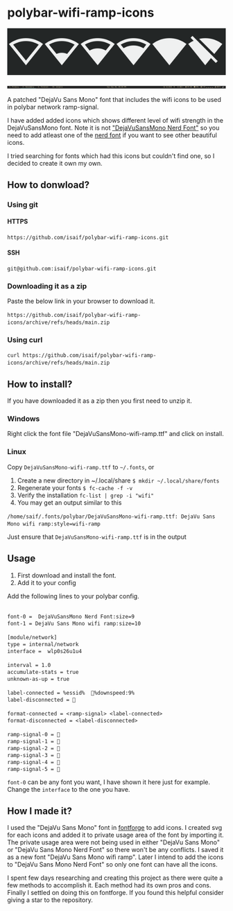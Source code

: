 # polybar-wifi-ramp-icons

![icons preview](icon-images.png "preview of icons")

![my polybar](my-polybar.png "preview of my polybar")


A patched "DejaVu Sans Mono" font that includes the wifi icons to be used in polybar network ramp-signal.

I have added added icons which shows different level of wifi strength in the DejaVuSansMono font.
Note it is not ["DejaVuSansMono Nerd Font"](https://github.com/ryanoasis/nerd-fonts/releases/download/v2.1.0/DejaVuSansMono.zip) so you need to add atleast one of the [nerd font](https://www.nerdfonts.com/) if you want to see other beautiful icons.

I tried searching for fonts which had this icons but couldn't find one, so I decided to create it own my own.

## How to donwload?

### Using git

#### HTTPS
`https://github.com/isaif/polybar-wifi-ramp-icons.git`

#### SSH
`git@github.com:isaif/polybar-wifi-ramp-icons.git`

### Downloading it as a zip
Paste the below link in your browser to download it.

`https://github.com/isaif/polybar-wifi-ramp-icons/archive/refs/heads/main.zip`

### Using curl
`curl https://github.com/isaif/polybar-wifi-ramp-icons/archive/refs/heads/main.zip`


## How to install?
If you have downloaded it as a zip then you first need to unzip it.

### Windows
Right click the font file "DejaVuSansMono-wifi-ramp.ttf" and click on install.

### Linux
Copy `DejaVuSansMono-wifi-ramp.ttf` to `~/.fonts`, or

1. Create a new directory in ~/.local/share
`$ mkdir ~/.local/share/fonts`
2. Regenerate your fonts
`$ fc-cache -f -v`
3. Verify the installation
`fc-list | grep -i "wifi"`
4. You may get an output similar to this

`/home/saif/.fonts/polybar/DejaVuSansMono-wifi-ramp.ttf: DejaVu Sans Mono wifi ramp:style=wifi-ramp`

Just ensure that `DejaVuSansMono-wifi-ramp.ttf` is in the output


## Usage

1. First download and install the font.
2. Add it to your config

Add the following lines to your polybar config.

```

font-0 =  DejaVuSansMono Nerd Font:size=9
font-1 = DejaVu Sans Mono wifi ramp:size=10

[module/network]
type = internal/network
interface =  wlp0s26u1u4

interval = 1.0
accumulate-stats = true
unknown-as-up = true

label-connected = %essid%  %downspeed:9%
label-disconnected = 

format-connected = <ramp-signal> <label-connected>
format-disconnected = <label-disconnected>

ramp-signal-0 = 
ramp-signal-1 = 
ramp-signal-2 = 
ramp-signal-3 = 
ramp-signal-4 = 
ramp-signal-5 = 

```

`font-0` can be any font you want, I have shown it here just for example.
Change the `interface` to the one you have.


## How I made it?

I used the "DejaVu Sans Mono" font in [fontforge](https://www.nerdfonts.com/) to add icons.
I created svg for each icons and added it to private usage area of the font by importing it.
The private usage area were not being used in either "DejaVu Sans Mono" or "DejaVu Sans Mono Nerd Font" so there won't be any conflicts.
I saved it as a new font "DejaVu Sans Mono wifi ramp".
Later I intend to add the icons to "DejaVu Sans Mono Nerd Font" so only one font can have all the icons.

I spent few days researching and creating this project as there were quite a few methods to accomplish it.
Each method had its own pros and cons. Finally I settled on doing this on fontforge.
If you found this helpful consider giving a star to the repository.

